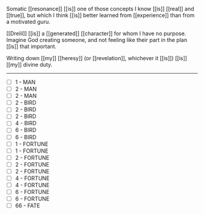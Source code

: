 Somatic [[resonance]] [[is]] one of those concepts I know [[is]] [[real]] and [[true]], but which I think [[is]] better learned from [[experience]] than from a motivated guru.

[[Drelil]] [[is]] a [[generated]] [[character]] for whom I have no purpose. Imagine God creating someone, and not feeling like their part in the plan [[is]] that important.

Writing down [[my]] [[heresy]] (or [[revelation]], whichever it [[is]]) [[is]] [[my]] divine duty.
* * *


- [ ] 1 - MAN
- [ ] 2 - MAN
- [ ] 2 - MAN
- [ ] 2 - BIRD
- [ ] 2 - BIRD
- [ ] 2 - BIRD
- [ ] 4 - BIRD
- [ ] 6 - BIRD
- [ ] 6 - BIRD
- [ ] 1 - FORTUNE
- [ ] 1 - FORTUNE
- [ ] 2 - FORTUNE
- [ ] 2 - FORTUNE
- [ ] 2 - FORTUNE
- [ ] 4 - FORTUNE
- [ ] 4 - FORTUNE
- [ ] 6 - FORTUNE
- [ ] 6 - FORTUNE
- [ ] 66 - FATE